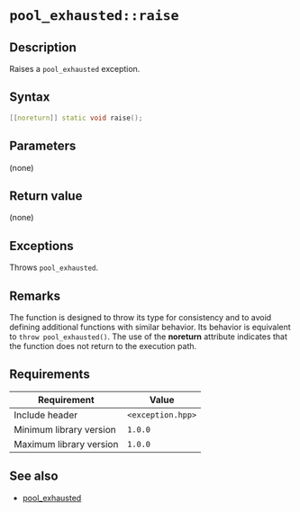 # `pool_exhausted::raise`

## Description

Raises a `pool_exhausted` exception.

## Syntax

```cpp
[[noreturn]] static void raise();
```

## Parameters

(none)

## Return value

(none)

## Exceptions

Throws `pool_exhausted`.

## Remarks

The function is designed to throw its type for consistency and to avoid defining additional functions with similar behavior. Its behavior is 
equivalent to `throw pool_exhausted()`. The use of the **noreturn** attribute indicates that the function does not return to the execution 
path.

## Requirements

| Requirement             | Value             |
|-------------------------|-------------------|
| Include header          | `<exception.hpp>` |
| Minimum library version | `1.0.0`           |
| Maximum library version | `1.0.0`           |

## See also

- [pool_exhausted](pool_exhausted.md)